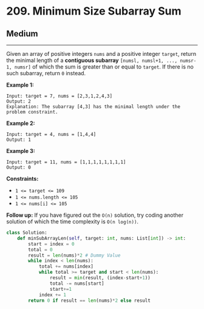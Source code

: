 # 209. Minimum Size Subarray Sum

## Medium

***

Given an array of positive integers `nums` and a positive integer `target`, return the minimal length of a **contiguous subarray** `[numsl, numsl+1, ..., numsr-1, numsr]` of which the sum is greater than or equal to `target`. If there is no such subarray, return `0` instead.

&#x20;

**Example 1:**

```
Input: target = 7, nums = [2,3,1,2,4,3]
Output: 2
Explanation: The subarray [4,3] has the minimal length under the problem constraint.
```

**Example 2:**

```
Input: target = 4, nums = [1,4,4]
Output: 1
```

**Example 3:**

```
Input: target = 11, nums = [1,1,1,1,1,1,1,1]
Output: 0
```

&#x20;

**Constraints:**

* `1 <= target <= 109`
* `1 <= nums.length <= 105`
* `1 <= nums[i] <= 105`

&#x20;

**Follow up:** If you have figured out the `O(n)` solution, try coding another solution of which the time complexity is `O(n log(n))`.

```python
class Solution:
    def minSubArrayLen(self, target: int, nums: List[int]) -> int:
        start = index = 0
        total = 0
        result = len(nums)*2 # Dummy Value
        while index < len(nums):
            total += nums[index]
            while total >= target and start < len(nums):
                result = min(result, (index-start+1))
                total -= nums[start]
                start+=1
            index += 1
        return 0 if result == len(nums)*2 else result
```
